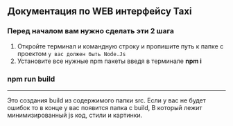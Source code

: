 Документация по WEB интерфейсу Taxi
-----------------------------------



### Перед началом вам нужно сделать эти 2 шага
1. Откройте терминал и командную строку и пропишите путь к папке с проектом `у вас должен быть Node.Js`
2. Установите все нужные npm пакеты введя в терминале **npm i** 



### npm run build
-----------------------------------
Это создания build из содержимого папки src. Если у вас не будет ошибок то в конце
у вас появится папка с build, В который лежит минимизированный js код, стили и картинки.

